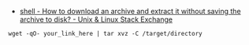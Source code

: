 - [shell - How to download an archive and extract it without saving the archive to disk? - Unix & Linux Stack Exchange](https://unix.stackexchange.com/questions/85194/how-to-download-an-archive-and-extract-it-without-saving-the-archive-to-disk/85195)
```
wget -qO- your_link_here | tar xvz -C /target/directory
```